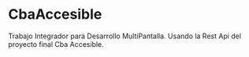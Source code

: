 # CbaAccesible
Trabajo Integrador para Desarrollo MultiPantalla. Usando la Rest Api del proyecto final Cba Accesible.
